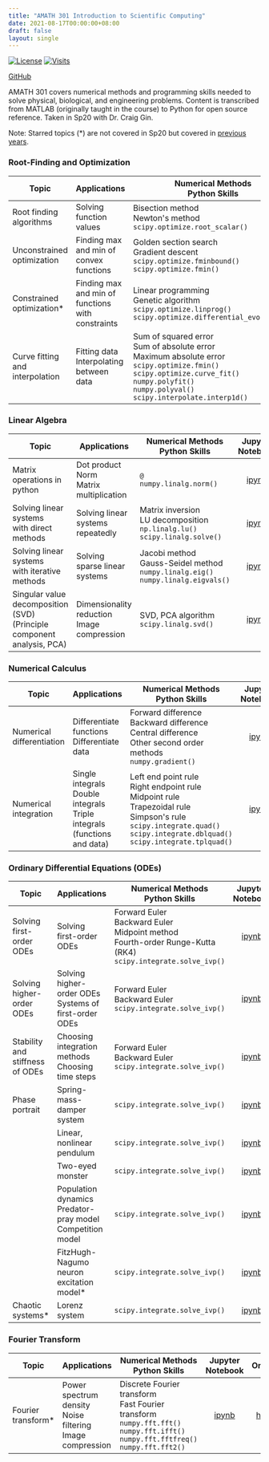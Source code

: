 ```yaml
---
title: "AMATH 301 Introduction to Scientific Computing"
date: 2021-08-17T00:00:00+08:00
draft: false
layout: single
---
```


[![License](https://img.shields.io/github/license/tengjuilin/intro-sci-computing)](https://creativecommons.org/licenses/by/4.0/)
[![Visits](https://hits.seeyoufarm.com/api/count/incr/badge.svg?url=https%3A%2F%2Fgithub.com%2Ftengjuilin%2Fintro-sci-computing&count_bg=%233D6AC8&title_bg=%23555555&icon=&icon_color=%23E7E7E7&title=Visits+%28daily%2Ftotal%29&edge_flat=false)](https://hits.seeyoufarm.com)

[<i class="fab fa-github fa-fw"></i> GitHub](https://github.com/tengjuilin/intro-sci-computing)

AMATH 301 covers numerical methods and programming skills needed to solve physical, biological, and engineering problems. Content is transcribed from MATLAB (originally taught in the course) to Python for open source reference. Taken in Sp20 with Dr. Craig Gin.

Note: Starred topics (*) are not covered in Sp20 but covered in [previous years](https://www.youtube.com/channel/UCEirPnFv_2QbvzrM67SnKPA/videos).

### Root-Finding and Optimization

|Topic|Applications|Numerical Methods <br/> Python Skills|Jupyter <br/> Notebook|Online|
|-|-|-|:-:|:-:|
|Root finding algorithms|Solving function values|Bisection method <br/> Newton's method <br/> `scipy.optimize.root_scalar()`|[ipynb](https://github.com/tengjuilin/intro-sci-computing/blob/main/root-finding-optimization/root-finding-algorithms.ipynb)|[html](root-finding-optimization/root-finding-algorithms.html)|
|Unconstrained optimization|Finding max and min of convex functions|Golden section search <br/> Gradient descent <br/> `scipy.optimize.fminbound()` <br/> `scipy.optimize.fmin()`|[ipynb](https://github.com/tengjuilin/intro-sci-computing/blob/main/root-finding-optimization/unconstrained-optimization.ipynb)|[html](root-finding-optimization/unconstrained-optimization.html)|
|Constrained optimization*|Finding max and min of functions with constraints|Linear programming <br/> Genetic algorithm <br/> `scipy.optimize.linprog()` <br/> `scipy.optimize.differential_evolution()`|[ipynb](https://github.com/tengjuilin/intro-sci-computing/blob/main/root-finding-optimization/constrained-optimization.ipynb)|[html](root-finding-optimization/constrained-optimization.html)|
|Curve fitting and interpolation|Fitting data <br/> Interpolating between data|Sum of squared error <br/> Sum of absolute error <br/> Maximum absolute error <br/> `scipy.optimize.fmin()`<br/> `scipy.optimize.curve_fit()` <br/> `numpy.polyfit()` <br/> `numpy.polyval()` <br/> `scipy.interpolate.interp1d()`|[ipynb](https://github.com/tengjuilin/intro-sci-computing/blob/main/root-finding-optimization/curve-fitting-interpolation.ipynb)|[html](root-finding-optimization/curve-fitting-interpolation.html)|

### Linear Algebra

|Topic|Applications|Numerical Methods <br/> Python Skills|Jupyter <br/> Notebook|Online|
|-|-|-|:-:|:-:|
|Matrix operations in python|Dot product <br/> Norm <br/> Matrix multiplication|`@` <br/>`numpy.linalg.norm()`|[ipynb](https://github.com/tengjuilin/intro-sci-computing/blob/main/linear-algebra/matrix-operations.ipynb)|[html](linear-algebra/matrix-operations.html)|
|Solving linear systems <br/> with direct methods|Solving linear systems repeatedly|Matrix inversion <br/> LU decomposition <br/> `np.linalg.lu()` <br/> `scipy.linalg.solve()`|[ipynb](https://github.com/tengjuilin/intro-sci-computing/blob/main/linear-algebra/solving-linear-system-direct-method.ipynb)|[html](linear-algebra/solving-linear-system-direct-method.html)|
|Solving linear systems <br/> with iterative methods|Solving sparse linear systems|Jacobi method <br/> Gauss-Seidel method <br/> `numpy.linalg.eig()` <br/> `numpy.linalg.eigvals()`|[ipynb](https://github.com/tengjuilin/intro-sci-computing/blob/main/linear-algebra/solving-linear-system-iterative-method.ipynb)|[html](linear-algebra/solving-linear-system-iterative-method.html)|
|Singular value decomposition (SVD) <br/> (Principle component analysis, PCA)|Dimensionality reduction <br/> Image compression|SVD, PCA algorithm <br/> `scipy.linalg.svd()`|[ipynb](https://github.com/tengjuilin/intro-sci-computing/blob/main/linear-algebra/singular-value-decomposition-pca.ipynb)|[html](linear-algebra/singular-value-decomposition-pca.html)|

### Numerical Calculus

|Topic|Applications|Numerical Methods <br/> Python Skills|Jupyter <br/> Notebook|Online|
|-|-|-|:-:|:-:|
|Numerical differentiation|Differentiate functions <br/> Differentiate data|Forward difference <br/> Backward difference <br/> Central difference <br/> Other second order methods <br/> `numpy.gradient()`|[ipynb](https://github.com/tengjuilin/intro-sci-computing/blob/main/numerical-calculus/numerical-differentiation.ipynb)|[html](numerical-calculus/numerical-differentiation.html)|
|Numerical integration|Single integrals <br/> Double integrals <br/> Triple integrals <br/> (functions and data)|Left end point rule <br/> Right endpoint rule <br/> Midpoint rule <br/> Trapezoidal rule <br/> Simpson's rule <br/> `scipy.integrate.quad()` <br/> `scipy.integrate.dblquad()` <br/> `scipy.integrate.tplquad()`|[ipynb](https://github.com/tengjuilin/intro-sci-computing/blob/main/numerical-calculus/numerical-integration.ipynb)|[html](numerical-calculus/numerical-integration.html)|

### Ordinary Differential Equations (ODEs)

|Topic|Applications|Numerical Methods <br/> Python Skills|Jupyter <br/> Notebook|Online|
|-|-|-|:-:|:-:|
|Solving first-order ODEs|Solving first-order ODEs|Forward Euler <br/> Backward Euler <br/> Midpoint method <br/> Fourth-order Runge-Kutta (RK4) <br/> `scipy.integrate.solve_ivp()`|[ipynb](https://github.com/tengjuilin/intro-sci-computing/blob/main/ode/solving-first-order-odes.ipynb)|[html](ode/solving-first-order-odes.html)|
|Solving higher-order ODEs|Solving higher-order ODEs <br/> Systems of first-order ODEs|Forward Euler <br/> Backward Euler <br/> `scipy.integrate.solve_ivp()`|[ipynb](https://github.com/tengjuilin/intro-sci-computing/blob/main/ode/solving-higher-order-odes.ipynb)|[html](ode/solving-higher-order-odes.html)|
|Stability and stiffness of ODEs|Choosing integration methods <br/> Choosing time steps|Forward Euler <br/> Backward Euler <br/> `scipy.integrate.solve_ivp()`|[ipynb](https://github.com/tengjuilin/intro-sci-computing/blob/main/ode/ode-stability-stiffness.ipynb)|[html](ode/ode-stability-stiffness.html)|
|Phase portrait|Spring-mass-damper system|`scipy.integrate.solve_ivp()`|[ipynb](https://github.com/tengjuilin/intro-sci-computing/blob/main/ode/phase-portrait-spring-mass-damper.ipynb)|[html](ode/phase-portrait-spring-mass-damper.html)|
||Linear, nonlinear pendulum|`scipy.integrate.solve_ivp()`|[ipynb](https://github.com/tengjuilin/intro-sci-computing/blob/main/ode/phase-portrait-linear-nonlinear-pendulum.ipynb)|[html](ode/phase-portrait-linear-nonlinear-pendulum.html)|
||Two-eyed monster|`scipy.integrate.solve_ivp()`|[ipynb](https://github.com/tengjuilin/intro-sci-computing/blob/main/ode/phase-portrait-two-eyed-monster.ipynb)|[html](ode/phase-portrait-two-eyed-monster.html)|
||Population dynamics <br/> Predator-pray model <br/> Competition model|`scipy.integrate.solve_ivp()`|[ipynb](https://github.com/tengjuilin/intro-sci-computing/blob/main/ode/phase-portrait-population-dynamics.ipynb)|[html](ode/phase-portrait-population-dynamics.html)|
||FitzHugh-Nagumo neuron excitation model*|`scipy.integrate.solve_ivp()`|[ipynb](https://github.com/tengjuilin/intro-sci-computing/blob/main/ode/phase-portrait-neuron-excitation.ipynb)|[html](ode/phase-portrait-neuron-excitation.html)|
|Chaotic systems*|Lorenz system|`scipy.integrate.solve_ivp()`|[ipynb](https://github.com/tengjuilin/intro-sci-computing/blob/main/ode/chaotic-system-lorenz-system.ipynb)|[html](ode/chaotic-system-lorenz-system.html)|

### Fourier Transform

|Topic|Applications|Numerical Methods <br/> Python Skills|Jupyter <br/> Notebook|Online|
|-|-|-|:-:|:-:|
|Fourier transform*|Power spectrum density <br/> Noise filtering <br/> Image compression|Discrete Fourier transform <br/> Fast Fourier transform <br/> `numpy.fft.fft()` <br/> `numpy.fft.ifft()` <br/> `numpy.fft.fftfreq()` <br/> `numpy.fft.fft2()`|[ipynb](https://github.com/tengjuilin/intro-sci-computing/blob/main/fourier-transform/fourier-transform.ipynb)|[html](fourier-transform/fourier-transform.html)|
